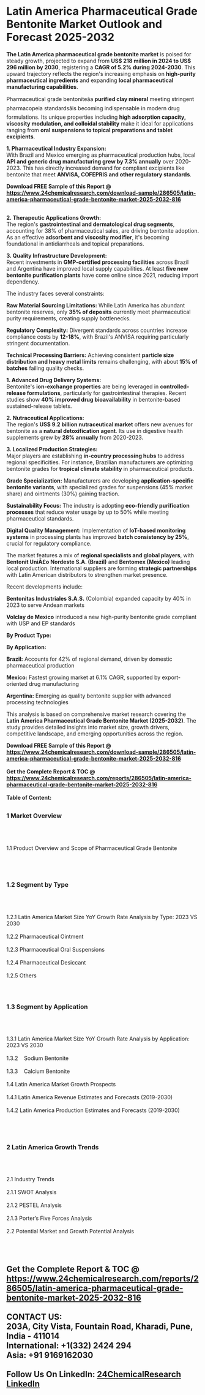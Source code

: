 <h1>Latin America Pharmaceutical Grade Bentonite Market Outlook and Forecast 2025-2032</h1><p><strong>The Latin America pharmaceutical grade bentonite market</strong> is poised for steady growth, projected to expand from <strong>US$ 218 million in 2024 to US$ 296 million by 2030</strong>, registering a <strong>CAGR of 5.2% during 2024-2030</strong>. This upward trajectory reflects the region's increasing emphasis on <strong>high-purity pharmaceutical ingredients</strong> and expanding <strong>local pharmaceutical manufacturing capabilities</strong>.</p><p>Pharmaceutical grade bentoniteâa <strong>purified clay mineral</strong> meeting stringent pharmacopeia standardsâis becoming indispensable in modern drug formulations. Its unique properties including <strong>high adsorption capacity, viscosity modulation, and colloidal stability</strong> make it ideal for applications ranging from <strong>oral suspensions to topical preparations and tablet excipients</strong>.</p><p><strong>1. Pharmaceutical Industry Expansion:</strong><br>
With Brazil and Mexico emerging as pharmaceutical production hubs, local <strong>API and generic drug manufacturing grew by 7.3% annually</strong> over 2020-2023. This has directly increased demand for compliant excipients like bentonite that meet <strong>ANVISA, COFEPRIS and other regulatory standards</strong>.</p><div><b>Download FREE Sample of this Report @ 
            <a href="https://www.24chemicalresearch.com/download-sample/286505/latin-america-pharmaceutical-grade-bentonite-market-2025-2032-816">
            https://www.24chemicalresearch.com/download-sample/286505/latin-america-pharmaceutical-grade-bentonite-market-2025-2032-816</a></b></div><br><p><strong>2. Therapeutic Applications Growth:</strong><br>
The region's <strong>gastrointestinal and dermatological drug segments</strong>, accounting for 38% of pharmaceutical sales, are driving bentonite adoption. As an effective <strong>adsorbent and viscosity modifier</strong>, it's becoming foundational in antidiarrheals and topical preparations.</p><p><strong>3. Quality Infrastructure Development:</strong><br>
Recent investments in <strong>GMP-certified processing facilities</strong> across Brazil and Argentina have improved local supply capabilities. At least <strong>five new bentonite purification plants</strong> have come online since 2021, reducing import dependency.</p><p>The industry faces several constraints:</p><p><strong>Raw Material Sourcing Limitations:</strong> While Latin America has abundant bentonite reserves, only <strong>35% of deposits</strong> currently meet pharmaceutical purity requirements, creating supply bottlenecks.</p><p><strong>Regulatory Complexity:</strong> Divergent standards across countries increase compliance costs by <strong>12-18%</strong>, with Brazil's ANVISA requiring particularly stringent documentation.</p><p><strong>Technical Processing Barriers:</strong> Achieving consistent <strong>particle size distribution and heavy metal limits</strong> remains challenging, with about <strong>15% of batches</strong> failing quality checks.</p><p><strong>1. Advanced Drug Delivery Systems:</strong><br>
Bentonite's <strong>ion-exchange properties</strong> are being leveraged in <strong>controlled-release formulations</strong>, particularly for gastrointestinal therapies. Recent studies show <strong>40% improved drug bioavailability</strong> in bentonite-based sustained-release tablets.</p><p><strong>2. Nutraceutical Applications:</strong><br>
The region's <strong>US$ 9.2 billion nutraceutical market</strong> offers new avenues for bentonite as a <strong>natural detoxification agent</strong>. Its use in digestive health supplements grew by <strong>28% annually</strong> from 2020-2023.</p><p><strong>3. Localized Production Strategies:</strong><br>
Major players are establishing <strong>in-country processing hubs</strong> to address regional specificities. For instance, Brazilian manufacturers are optimizing bentonite grades for <strong>tropical climate stability</strong> in pharmaceutical products.</p><p><strong>Grade Specialization:</strong> Manufacturers are developing <strong>application-specific bentonite variants</strong>, with specialized grades for suspensions (45% market share) and ointments (30%) gaining traction.</p><p><strong>Sustainability Focus:</strong> The industry is adopting <strong>eco-friendly purification processes</strong> that reduce water usage by up to 50% while meeting pharmaceutical standards.</p><p><strong>Digital Quality Management:</strong> Implementation of <strong>IoT-based monitoring systems</strong> in processing plants has improved <strong>batch consistency by 25%</strong>, crucial for regulatory compliance.</p><p>The market features a mix of <strong>regional specialists and global players</strong>, with <strong>Bentonit UniÃ£o Nordeste S.A. (Brazil)</strong> and <strong>Bentomex (Mexico)</strong> leading local production. International suppliers are forming <strong>strategic partnerships</strong> with Latin American distributors to strengthen market presence.</p><p>Recent developments include:</p><p><strong>Bentonitas Industriales S.A.S.</strong> (Colombia) expanded capacity by 40% in 2023 to serve Andean markets</p><p><strong>Volclay de Mexico</strong> introduced a new high-purity bentonite grade compliant with USP and EP standards</p><p><strong>By Product Type:</strong></p><p><strong>By Application:</strong></p><p><strong>Brazil:</strong> Accounts for 42% of regional demand, driven by domestic pharmaceutical production</p><p><strong>Mexico:</strong> Fastest growing market at 6.1% CAGR, supported by export-oriented drug manufacturing</p><p><strong>Argentina:</strong> Emerging as quality bentonite supplier with advanced processing technologies</p><p>This analysis is based on comprehensive market research covering the <strong>Latin America Pharmaceutical Grade Bentonite Market (2025-2032)</strong>. The study provides detailed insights into market size, growth drivers, competitive landscape, and emerging opportunities across the region.</p><div><b>Download FREE Sample of this Report @ 
            <a href="https://www.24chemicalresearch.com/download-sample/286505/latin-america-pharmaceutical-grade-bentonite-market-2025-2032-816">
            https://www.24chemicalresearch.com/download-sample/286505/latin-america-pharmaceutical-grade-bentonite-market-2025-2032-816</a></b></div><br><div><b>Get the Complete Report & TOC @ 
            <a href="https://www.24chemicalresearch.com/reports/286505/latin-america-pharmaceutical-grade-bentonite-market-2025-2032-816">
            https://www.24chemicalresearch.com/reports/286505/latin-america-pharmaceutical-grade-bentonite-market-2025-2032-816</a></b></div><br>
            <b>Table of Content:</b><p><h2><span style="font-size:16px"><strong>1 Market Overview&nbsp;&nbsp; &nbsp;</strong></span></h2><br />
<br />
<p>1.1 Product Overview and Scope of Pharmaceutical Grade Bentonite&nbsp;</p><br />
<br />
<h2><strong><span style="font-size:16px">1.2 Segment by Type&nbsp;&nbsp; &nbsp;</span></strong></h2><br />
<br />
<p>1.2.1 Latin America Market Size YoY Growth Rate Analysis by Type: 2023 VS 2030&nbsp;&nbsp; &nbsp;<br /><br />
1.2.2 Pharmaceutical Ointment&nbsp;&nbsp; &nbsp;<br /><br />
1.2.3 Pharmaceutical Oral Suspensions<br /><br />
1.2.4 Pharmaceutical Desiccant<br /><br />
1.2.5 Others<br /><br />
<br />
<h2><span style="font-size:16px"><strong>1.3 Segment by Application&nbsp;&nbsp;</strong></span></h2><br />
<br />
<p>1.3.1 Latin America Market Size YoY Growth Rate Analysis by Application: 2023 VS 2030&nbsp;&nbsp; &nbsp;<br /><br />
1.3.2&nbsp;&nbsp; &nbsp;Sodium Bentonite<br /><br />
1.3.3&nbsp;&nbsp; &nbsp;Calcium Bentonite<br /><br />
1.4 Latin America Market Growth Prospects&nbsp;&nbsp; &nbsp;<br /><br />
1.4.1 Latin America Revenue Estimates and Forecasts (2019-2030)&nbsp;&nbsp; &nbsp;<br /><br />
1.4.2 Latin America Production Estimates and Forecasts (2019-2030)&nbsp;&nbsp;</p><br />
<br />
<h2><span style="font-size:16px"><strong>2 Latin America Growth Trends&nbsp;&nbsp; &nbsp;</strong></span></h2><br />
<br />
<p>2.1 Industry Trends&nbsp;&nbsp; &nbsp;<br /><br />
2.1.1 SWOT Analysis&nbsp;&nbsp; &nbsp;<br /><br />
2.1.2 PESTEL Analysis&nbsp;&nbsp; &nbsp;<br /><br />
2.1.3 Porter&rsquo;s Five Forces Analysis&nbsp;&nbsp; &nbsp;<br /><br />
2.2 Potential Market and Growth Potential Analysis&nbsp;&nbsp; &nbsp;</p><br />
<br />
<h2><span s</p><div><b>Get the Complete Report & TOC @ 
            <a href="https://www.24chemicalresearch.com/reports/286505/latin-america-pharmaceutical-grade-bentonite-market-2025-2032-816">
            https://www.24chemicalresearch.com/reports/286505/latin-america-pharmaceutical-grade-bentonite-market-2025-2032-816</a></b></div><br><b>CONTACT US:</b><br>
            203A, City Vista, Fountain Road, Kharadi, Pune, India - 411014<br>
            International: +1(332) 2424 294<br>
            Asia: +91 9169162030 <br><br>
            Follow Us On LinkedIn: <a href="https://www.linkedin.com/company/24chemicalresearch/">24ChemicalResearch LinkedIn</a>